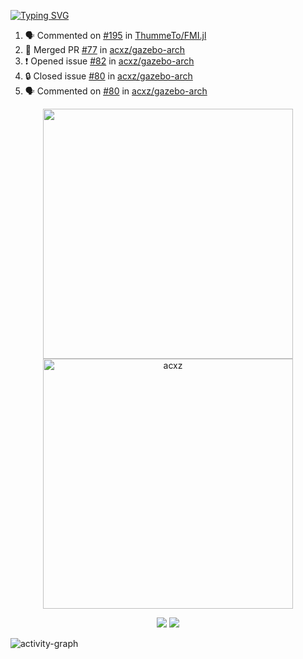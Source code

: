 [![Typing SVG](https://readme-typing-svg.herokuapp.com?size=16&color=AFFFA3&multiline=true&height=75&lines=contributing+to+robotics%2Fae%2Fml%2Fgpu;packaging+it+for+archlinux;ricer)](https://git.io/typing-svg)

<!--START_SECTION:activity-->
1. 🗣 Commented on [#195](https://github.com/ThummeTo/FMI.jl/issues/195#issuecomment-1735681570) in [ThummeTo/FMI.jl](https://github.com/ThummeTo/FMI.jl)
2. 🎉 Merged PR [#77](https://github.com/acxz/gazebo-arch/pull/77) in [acxz/gazebo-arch](https://github.com/acxz/gazebo-arch)
3. ❗ Opened issue [#82](https://github.com/acxz/gazebo-arch/issues/82) in [acxz/gazebo-arch](https://github.com/acxz/gazebo-arch)
4. 🔒 Closed issue [#80](https://github.com/acxz/gazebo-arch/issues/80) in [acxz/gazebo-arch](https://github.com/acxz/gazebo-arch)
5. 🗣 Commented on [#80](https://github.com/acxz/gazebo-arch/issues/80#issuecomment-1734741802) in [acxz/gazebo-arch](https://github.com/acxz/gazebo-arch)
<!--END_SECTION:activity-->

<p align="center">
  <img width="400em" src=https://github-readme-stats.vercel.app/api?username=acxz&include_all_commits=true&show_icons=true />
  <img width="400em" src="https://github-readme-streak-stats.herokuapp.com/?user=acxz&" alt="acxz" />
</p>

<p align="center">
  <img src=https://github-readme-stats.vercel.app/api/top-langs/?username=acxz&layout=compact />
  <img src=https://github-profile-trophy.vercel.app/?username=acxz&row=2&column=4 />
</p>

![activity-graph](https://github-readme-activity-graph.vercel.app/graph?username=acxz&bg_color=053c4a&color=ffffff&line=76c533&point=8f2fe1&area=true&hide_border=true&hide_title=true)
